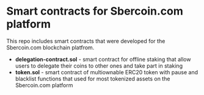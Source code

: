 # Smart contracts for Sbercoin.com platform

This repo includes smart contracts that were developed for the Sbercoin.com blockchain platfrom.


<ul>
  <li><b>delegation-contract.sol</b> - smart contract for offline staking that allow users to delegate their coins to other ones and take part in staking</li>
  <li><b>token.sol</b> - smart contract of multiownable ERC20 token with pause and blacklist functions that used for most tokenized assets on the Sbercoin.com platform</li>
</ul>
